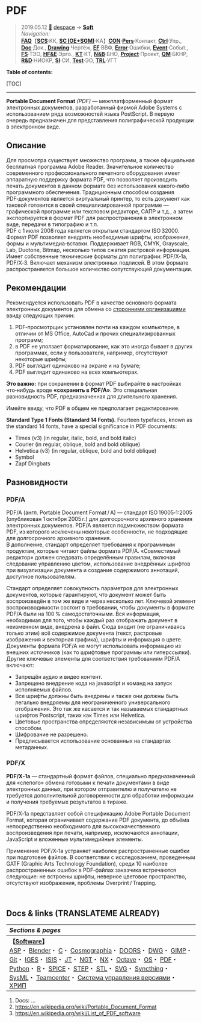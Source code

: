 # PDF
> 2019.05.12 [🚀](../../index/index.md) [despace](index.md) → **[Soft](soft.md)**  
> *Navigation:*  
> **[FAQ](faq.md)**【**[SCS](scs.md)**·КК, **[SC (OE+SGM)](sc.md)**·КА】**[CON](contact.md)·[Pers](person.md)**·Контакт, **[Ctrl](control.md)**·Упр., **[Doc](doc.md)**·Док., **[Drawing](drawing.md)**·Чертёж, **[EF](ef.md)**·ВВФ, **[Error](error.md)**·Ошибки, **[Event](event.md)**·Событ., **[FS](fs.md)**·ТЭО, **[HF&E](hfe.md)**·Эрго., **[KT](kt.md)**·КТ, **[N&B](nnb.md)**·БНО, **[Project](project.md)**·Проект, **[QM](qm.md)**·БКНР, **[R&D](rnd.md)**·НИОКР, **[SI](si.md)**·СИ, **[Test](test.md)**·ЭО, **[TRL](trl.md)**·УГТ

**Table of contents:**

[TOC]

---

**Portable Document Format** *(PDF)* — межплатформенный формат электронных документов, разработанный фирмой Adobe Systems с использованием ряда возможностей языка PostScript. В первую очередь предназначен для представления полиграфической продукции в электронном виде.



## Описание

Для просмотра существует множество программ, а также официальная бесплатная программа Adobe Reader. Значительное количество современного профессионального печатного оборудования имеет аппаратную поддержку формата PDF, что позволяет производить печать документов в данном формате без использования какого‑либо программного обеспечения. Традиционным способом создания PDF‑документов является виртуальный принтер, то есть документ как таковой готовится в своей специализированной программе — графической программе или текстовом редакторе, САПР и т.д., а затем экспортируется в формат PDF для распространения в электронном виде, передачи в типографию и т.п.<br>
PDF с 1 июля 2008 года является открытым стандартом ISO 32000.<br>
Формат PDF позволяет внедрять необходимые шрифты, изображения, формы и мультимедиа‑вставки. Поддерживает RGB, CMYK, Grayscale, Lab, Duotone, Bitmap, несколько типов сжатия растровой информации. Имеет собственные технические форматы для полиграфии: PDF/X‑1a, PDF/X‑3. Включает механизм электронных подписей. В этом формате распространяется большое количество сопутствующей документации.



## Рекомендации
Рекомендуется использовать PDF в качестве основного формата электронных документов для обмена со [сторонними организациями](contact.md) ввиду следующих причин:

   1. PDF‑просмотрщик установлен почти на каждом компьютере, в отличии от MS Office, AutoCad и прочих специализированных программ;
   1. в PDF не уползает форматирование, как это иногда бывает в других программах, если у пользователя, например, отсутствуют некоторые шрифты;
   1. PDF выглядит одинаково на экране и на бумаге;
   1. PDF выглядит одинаково на всех компьютерах.

**Это важно:** при сохранении в формат PDF выбирайте в настройках что‑нибудь вроде **«сохранить в PDF/A»**. Это специальная разновидность PDF, предназначенная для длительного хранения.

Имейте ввиду, что PDF в общем не предполагает редактирование.

**Standard Type 1 Fonts (Standard 14 Fonts).** Fourteen typefaces, known as the standard 14 fonts, have a special significance in PDF documents:

   - Times (v3) (in regular, italic, bold, and bold italic)
   - Courier (in regular, oblique, bold and bold oblique)
   - Helvetica (v3) (in regular, oblique, bold and bold oblique)
   - Symbol
   - Zapf Dingbats



## Разновидности

### PDF/A
PDF/A (англ. Portable Document Format / A) — стандарт ISO 19005‑1:2005 (опубликован 1 октября 2005 г.) для долгосрочного архивного хранения электронных документов. PDF/A является подмножеством формата PDF, из которого исключены некоторые особенности, не подходящие для долгосрочного архивного хранения.  
В дополнение, стандарт определяет требования к программным продуктам, которые читают файлы формата PDF/A. «Совместимый редактор» должен следовать определённым правилам, включая следование управлению цветом, использование внедрённых шрифтов при визуализации документа и создание содержимого аннотаций, доступное пользователям.

Стандарт определяет совокупность параметров для электронных документов, которые гарантируют, что документ может быть воспроизведён в том же виде и через несколько лет. Ключевой элемент воспроизводимости состоит в требовании, чтобы документы в формате PDF/A были на 100 % самодостаточными. Вся информация, необходимая для того, чтобы каждый раз отображать документ в неизменном виде, внедрена в файл. Сюда входит (не ограничиваясь только этим) всё содержимое документа (текст, растровые изображения и векторная графика), шрифты и информация о цвете. Документы формата PDF/A не могут использовать информацию из внешних источников (как то шрифтовые программы или гиперссылки). Другие ключевые элементы для соответствия требованиям PDF/A включают:

   - Запрещён аудио и видео контент.
   - Запрещено внедрение кода на javascript и команд на запуск исполняемых файлов.
   - Все шрифты должны быть внедрены и также они должны быть легально внедряемы для неограниченного универсального отображения. Это так же касается и так называемых стандартных шрифтов Postscript, таких как Times или Helvetica.
   - Цветовые пространства определяются независимым от устройства способом.
   - Шифрование не разрешено.
   - Предписывается использование основанных на стандартах метаданных.


### PDF/X
**PDF/X‑1a** — стандартный формат файлов, специально предназначенный для «слепого» обмена готовыми к печати документами в виде электронных данных, при котором отправителю и получателю не требуется дополнительной договоренности для обработки информации и получения требуемых результатов в тираже.

PDF/X‑1a представляет собой спецификацию Adobe Portable Document Format, которая ограничивает содержание PDF документа, до объёма непосредственно необходимого для высококачественного воспроизведения при печати, например, исключаются аннотации, JavaScript и вложенные мультимедийные элементы.

Применение PDF/X‑1a устраняет наиболее распространенные ошибки при подготовке файлов. В соответствии с исследованием, проведенным GATF (Graphic Arts Technology Foundation), среди 10 наиболее распространенных ошибок в PDF‑файлах заказчика встречаются следующие: не встроены шрифты, неверное цветовое пространство, отсутствуют изображения, проблемы Overprint / Trapping.



<p style="page-break-after:always"> </p>

## Docs & links (TRANSLATEME ALREADY)
|*Sections & pages*|
|:-|
|**【[Software](soft.md)】**<br> [ASP](asp.md)・ [Blender](blender.md)・ [C](plang.md)・ [Cosmographia](cosmographia.md)・ [DOORS](doors.md)・ [DWG](cad_f.md)・ [GIMP](gimp.md)・ [Git](git.md)・ [IGES](cad_f.md)・ [ISIS](isis.md)・ [JT](cad_f.md)・ [NGT](neogeography_toolkit.md)・ [NX](nx.md)・ [Octave](gnu_octave.md)・ [OS](os.md)・ [PDF](pdf.md)・ [Python](plang.md)・ [R](plang.md)・ [SPICE](spice.md)・ [STEP](cad_f.md)・ [STL](stk.md)・ [SVG](cad_f.md)・ [Syncthing](syncthing.md)・ [SysML](sysml.md)・ [Teamcenter](teamcenter.md)・ [Система управления версиями](vcs.md)・ [ХРИП](adra.md)|

   1. Docs: …
   1. <https://en.wikipedia.org/wiki/Portable_Document_Format>
   1. <https://en.wikipedia.org/wiki/List_of_PDF_software>
